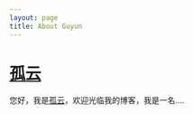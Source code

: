 ```yaml
---
layout: page
title: About Guyun
---
```

# [孤云][]

您好，我是[孤云][]，欢迎光临我的博客，我是一名....

[孤云]: http://gaofeng.github.com "孤云"
